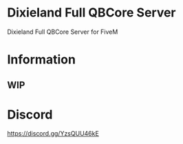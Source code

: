 # Dixieland Full QBCore Server
 Dixieland Full QBCore Server for FiveM
# Information
## WIP
# Discord
https://discord.gg/YzsQUU46kE
